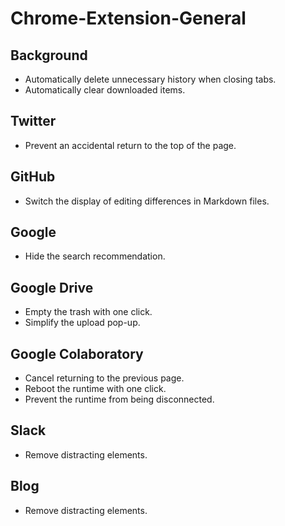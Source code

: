 # Chrome-Extension-General

## Background

- Automatically delete unnecessary history when closing tabs.
- Automatically clear downloaded items.

## Twitter

- Prevent an accidental return to the top of the page.

## GitHub

- Switch the display of editing differences in Markdown files.

## Google

- Hide the search recommendation.

## Google Drive

- Empty the trash with one click.
- Simplify the upload pop-up.

## Google Colaboratory

- Cancel returning to the previous page.
- Reboot the runtime with one click.
- Prevent the runtime from being disconnected.

## Slack

- Remove distracting elements.

## Blog

- Remove distracting elements.
